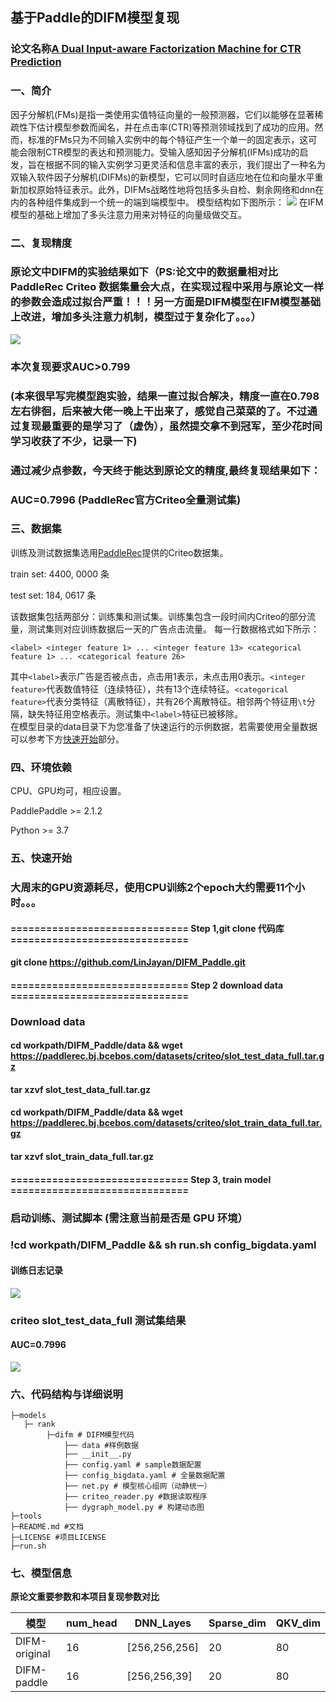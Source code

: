 ## **基于Paddle的DIFM模型复现**
### **论文名称**<a href="https://www.ijcai.org/Proceedings/2020/0434.pdf">A Dual Input-aware Factorization Machine for CTR Prediction</a>

### **一、简介**
因子分解机(FMs)是指一类使用实值特征向量的一般预测器，它们以能够在显著稀疏性下估计模型参数而闻名，并在点击率(CTR)等预测领域找到了成功的应用。然而，标准的FMs只为不同输入实例中的每个特征产生一个单一的固定表示，这可能会限制CTR模型的表达和预测能力。受输入感知因子分解机(IFMs)成功的启发，旨在根据不同的输入实例学习更灵活和信息丰富的表示，我们提出了一种名为双输入软件因子分解机(DIFMs)的新模型，它可以同时自适应地在位和向量水平重新加权原始特征表示。此外，DIFMs战略性地将包括多头自检、剩余网络和dnn在内的各种组件集成到一个统一的端到端模型中。
模型结构如下图所示：
![](https://ai-studio-static-online.cdn.bcebos.com/ccf9a4714a3e47f4b40faf6f3a7ea2e05f1abe7109164c10ab34c18334689455)
在IFM模型的基础上增加了多头注意力用来对特征的向量级做交互。

### **二、复现精度**
### 原论文中DIFM的实验结果如下（PS:论文中的数据量相对比PaddleRec Criteo 数据集量会大点，在实现过程中采用与原论文一样的参数会造成过拟合严重！！！另一方面是DIFM模型在IFM模型基础上改进，增加多头注意力机制，模型过于复杂化了。。。）
![](https://ai-studio-static-online.cdn.bcebos.com/310f3e4992da4c38a79e301f7b747b63b825d02054eb4e5db9a74cc6d3da35e2)
### 本次复现要求AUC>0.799
### (本来很早写完模型跑实验，结果一直过拟合解决，精度一直在0.798左右徘徊，后来被大佬一晚上干出来了，感觉自己菜菜的了。不过通过复现最重要的是学习了（虚伪），虽然提交拿不到冠军，至少花时间学习收获了不少，记录一下)

### **通过减少点参数，今天终于能达到原论文的精度,最终复现结果如下：**
### **AUC=0.7996 (PaddleRec官方Criteo全量测试集)**

### **三、数据集**
训练及测试数据集选用[PaddleRec](https://github.com/PaddlePaddle/PaddleRec/blob/release/2.1.0/datasets/criteo/run.sh)提供的Criteo数据集。

train set: 4400, 0000 条

test set: 184, 0617 条

该数据集包括两部分：训练集和测试集。训练集包含一段时间内Criteo的部分流量，测试集则对应训练数据后一天的广告点击流量。
每一行数据格式如下所示：
```
<label> <integer feature 1> ... <integer feature 13> <categorical feature 1> ... <categorical feature 26>
```
其中```<label>```表示广告是否被点击，点击用1表示，未点击用0表示。```<integer feature>```代表数值特征（连续特征），共有13个连续特征。```<categorical feature>```代表分类特征（离散特征），共有26个离散特征。相邻两个特征用```\t```分隔，缺失特征用空格表示。测试集中```<label>```特征已被移除。  
在模型目录的data目录下为您准备了快速运行的示例数据，若需要使用全量数据可以参考下方[快速开始](#快速开始)部分。

### **四、环境依赖**
CPU、GPU均可，相应设置。

PaddlePaddle >= 2.1.2

Python >= 3.7

### **五、快速开始**
### 大周末的GPU资源耗尽，使用CPU训练2个epoch大约需要11个小时。。。
#### ============================== Step 1,git clone 代码库 ==============================
#### git clone https://github.com/LinJayan/DIFM_Paddle.git

#### ============================== Step 2 download data ==============================
### Download  data
#### cd workpath/DIFM_Paddle/data && wget https://paddlerec.bj.bcebos.com/datasets/criteo/slot_test_data_full.tar.gz
#### tar xzvf slot_test_data_full.tar.gz
    
#### cd workpath/DIFM_Paddle/data && wget https://paddlerec.bj.bcebos.com/datasets/criteo/slot_train_data_full.tar.gz
#### tar xzvf slot_train_data_full.tar.gz

#### ============================== Step 3, train model ==============================
### 启动训练、测试脚本 (需注意当前是否是 GPU 环境）
### !cd workpath/DIFM_Paddle && sh run.sh config_bigdata.yaml

#### 训练日志记录
![](https://ai-studio-static-online.cdn.bcebos.com/a568bd21ca624ff4ba6049bf4ec03cd6520eefab20d64bdc921cc3c31fb28937)

### criteo slot_test_data_full 测试集结果
#### **AUC**=0.7996
![](https://ai-studio-static-online.cdn.bcebos.com/1f54fd58299746dfb5066bec13c6c5004b5325bfa85b4aea9bb847fe8f9aabf7)

### **六、代码结构与详细说明**
```
├─models
   ├─ rank
        ├─difm # DIFM模型代码
            ├── data #样例数据
            ├── __init__.py
            ├── config.yaml # sample数据配置
            ├── config_bigdata.yaml # 全量数据配置
            ├── net.py # 模型核心组网（动静统一）
            ├── criteo_reader.py #数据读取程序
            ├── dygraph_model.py # 构建动态图
├─tools
├─README.md #文档
├─LICENSE #项目LICENSE
├─run.sh
```

### **七、模型信息**




**原论文重要参数和本项目复现参数对比**

|模型 | num_head | DNN_Layes |Sparse_dim |QKV_dim |
| -------- | -------- | -------- | -------- | -------- |
| DIFM-original | 16 | [256,256,256] |20 |80 |
| DIFM-paddle | 16 | [256,256,39] |20 |80 |
